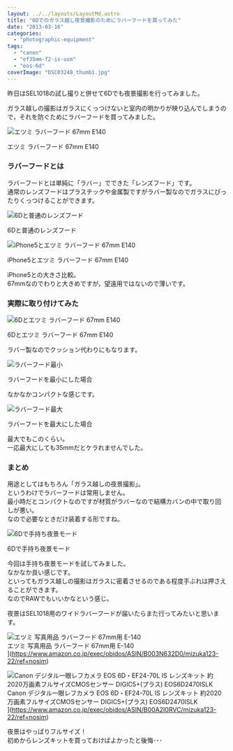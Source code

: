 ```yaml
---
layout: ../../layouts/LayoutMd.astro
title: "6Dでのガラス越し夜景撮影のためにラバーフードを買ってみた"
date: "2013-03-16"
categories: 
  - "photographic-equipment"
tags: 
  - "canon"
  - "ef35mm-f2-is-usm"
  - "eos-6d"
coverImage: "DSC03248_thumb1.jpg"
---
```


昨日はSEL1018の試し撮りと併せて6Dでも夜景撮影を行ってみました。

ガラス越しの撮影はガラスにくっつけないと室内の明かりが映り込んでしまうので，それを防ぐためにラバーフードを買ってみました。

![エツミ ラバーフード 67mm E140](/archive/images/DSC03248_thumb.jpg "エツミ ラバーフード 67mm E140")
  
エツミ ラバーフード 67mm E140

### ラバーフードとは

ラバーフードとは単純に「ラバー」でできた「レンズフード」です。  
通常のレンズフードはプラスチックや金属製ですがラバー製なのでガラスにぴったりくっつけることができます。

![6Dと普通のレンズフード](/archive/images/DSC03250_thumb.jpg "6Dと普通のレンズフード")
  
6Dと普通のレンズフード

![iPhone5とエツミ ラバーフード 67mm E140](/archive/images/DSC03249_thumb.jpg "iPhone5とエツミ ラバーフード 67mm E140")
  
iPhone5とエツミ ラバーフード 67mm E140

iPhone5との大きさ比較。  
67mmなのでわりと大きめですが，望遠用ではないので薄いです。

### 実際に取り付けてみた

![6Dとエツミ ラバーフード 67mm E140](/archive/images/DSC03251_thumb.jpg "6Dとエツミ ラバーフード 67mm E140")
  
6Dとエツミ ラバーフード 67mm E140

ラバー製なのでクッション代わりにもなります。

![ラバーフード最小](/archive/images/DSC03252_thumb.jpg "ラバーフード最小")
  
ラバーフードを最小にした場合

なかなかコンパクトな感じです。

![ラバーフード最大](/archive/images/DSC03253_thumb.jpg "ラバーフード最大")
  
ラバーフードを最大にした場合

最大でもこのくらい。  
一応最大にしても35mmだとケラれませんでした。

### まとめ

用途としてはもちろん「ガラス越しの夜景撮影」。  
というわけでラバーフードは常用しません。  
最小時だとコンパクトなのですが材質がラバーなので結構カバンの中で取り回しが悪い。  
なので必要なときだけ装着する形ですね。

![6Dで手持ち夜景モード](/archive/images/IMG_0213_thumb.jpg "6Dで手持ち夜景モード")
  
6Dで手持ち夜景モード

今回は手持ち夜景モードを試してみました。  
なかなか良い感じです。  
といってもガラス越しの撮影はガラスに密着させるのである程度手ぶれは押さえることができます。  
なのでRAWでもいいかなという感じ。

夜景はSEL1018用のワイドラバーフードが届いたらまた行ってみたいと思います。

![エツミ 写真用品 ラバーフード 67mm用 E-140](/archive/images/419pW4yN6AL._SL160_.jpg)  
エツミ 写真用品 ラバーフード 67mm用 E-140  
](https://www.amazon.co.jp/exec/obidos/ASIN/B003N632D0/mizuka123-22/ref=nosim)

![Canon デジタル一眼レフカメラ EOS 6D・EF24-70L IS レンズキット 約2020万画素フルサイズCMOSセンサー DIGIC5+(プラス) EOS6D2470ISLK](/archive/images/51mqBe9RG4L._SL160_.jpg)  
Canon デジタル一眼レフカメラ EOS 6D・EF24-70L IS レンズキット 約2020万画素フルサイズCMOSセンサー DIGIC5+(プラス) EOS6D2470ISLK  
](https://www.amazon.co.jp/exec/obidos/ASIN/B00A2I0RVC/mizuka123-22/ref=nosim)

夜景はやっぱりフルサイズ！  
初めからレンズキットを買っておけばよかったと後悔･･･
